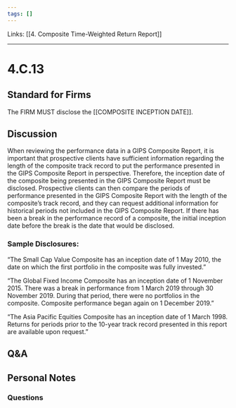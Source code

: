 ```yaml
---
tags: []
---
```

Links: [[4. Composite Time-Weighted Return Report]]
___
# 4.C.13
## Standard for Firms
The FIRM MUST disclose the [[COMPOSITE INCEPTION DATE]].
## Discussion
When reviewing the performance data in a GIPS Composite Report, it is important that prospective clients have sufficient information regarding the length of the composite track record to put the performance presented in the GIPS Composite Report in perspective. Therefore, the inception date of the composite being presented in the GIPS Composite Report must be disclosed. Prospective clients can then compare the periods of performance presented in the GIPS Composite Report with the length of the composite’s track record, and they can request additional information for historical periods not included in the GIPS Composite Report. If there has been a break in the performance record of a composite, the initial inception date before the break is the date that would be disclosed.
### Sample Disclosures:
“The Small Cap Value Composite has an inception date of 1 May 2010, the date on which the first portfolio in the composite was fully invested.”

“The Global Fixed Income Composite has an inception date of 1 November 2015. There was a break in performance from 1 March 2019 through 30 November 2019. During that period, there were no portfolios in the composite. Composite performance began again on 1 December 2019.”

“The Asia Pacific Equities Composite has an inception date of 1 March 1998. Returns for periods prior to the 10-year track record presented in this report are available upon request.”
## Q&A

## Personal Notes

### Questions